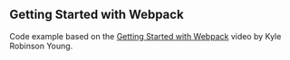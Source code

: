 ## Getting Started with Webpack

Code example based on the [Getting Started with Webpack](https://www.youtube.com/watch?v=TaWKUpahFZM) video by Kyle Robinson Young.
